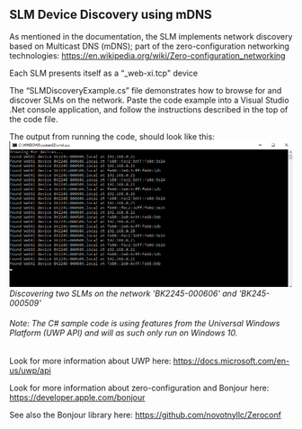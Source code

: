 

## SLM Device Discovery using mDNS

As mentioned in the documentation, the SLM implements network discovery based on Multicast DNS (mDNS); part of the zero-configuration networking technologies: https://en.wikipedia.org/wiki/Zero-configuration_networking

Each SLM presents itself as a “_web-xi.tcp" device

The “SLMDiscoveryExample.cs” file demonstrates how to browse for and discover SLMs on the network. Paste the code example into a Visual Studio .Net console application, and follow the instructions described in the top of the code file.

The output from running the code, should look like this:
![](Output.jpg)
*Discovering two SLMs on the network 'BK2245-000606' and 'BK245-000509'*


###### *Note: The C# sample code is using features from the Universal Windows Platform (UWP API) and will as such only run on Windows 10.*


Look for more information about UWP here: https://docs.microsoft.com/en-us/uwp/api

Look for more information about zero-configuration and Bonjour here: https://developer.apple.com/bonjour

See also the Bonjour library here: https://github.com/novotnyllc/Zeroconf


